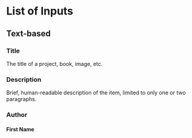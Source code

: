 # List of Inputs

## Text-based

### Title

The title of a project, book, image, etc.

### Description

Brief, human-readable description of the item, limited
to only one or two paragraphs.

### Author

#### First Name

#### 